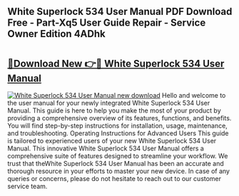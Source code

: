 ## White Superlock 534 User Manual PDF Download Free - Part-Xq5 User Guide Repair - Service Owner Edition 4ADhk

# <h2><a href="http://bc42167.oget.top/?id=White+Superlock+534+User+Manual">🔗Download New 👉🔴 White Superlock 534 User Manual</a></h2>

[![White Superlock 534 User Manual new download](https://i.imgur.com/5g1atiW.png)](http://bc42167.oget.top/?id=White+Superlock+534+User+Manual)
Hello and welcome to the user manual for your newly integrated White Superlock 534 User Manual. This guide is here to help you make the most of your product by providing a comprehensive overview of its features, functions, and benefits. You will find step-by-step instructions for installation, usage, maintenance, and troubleshooting. Operating Instructions for Advanced Users This guide is tailored to experienced users of your new White Superlock 534 User Manual. This innovative White Superlock 534 User Manual offers a comprehensive suite of features designed to streamline your workflow. We trust that theWhite Superlock 534 User Manual has been an accurate and thorough resource in your efforts to master your new device. In case of any queries or concerns, please do not hesitate to reach out to our customer service team.
